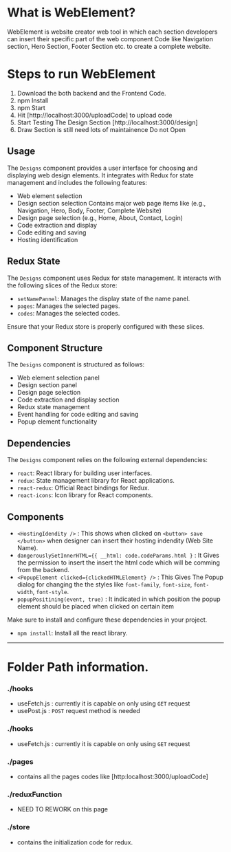 # What is WebElement?
WebElement is website creator web tool in which each section developers can insert their specific part of the web component Code like Navigation section, Hero Section, Footer Section etc. to create a complete website. 

# Steps to run WebElement
1. Download the both backend and the Frontend Code.
2. npm Install
3. npm Start
4. Hit [http://localhost:3000/uploadCode] to upload code
5. Start Testing The Design Section [http://localhost:3000/design]
6. Draw Section is still need lots of maintainence Do not Open


## Usage

The `Designs` component provides a user interface for choosing and displaying
web design elements. It integrates with Redux for state management and includes
the following features:

- Web element selection
- Design section selection Contains major web page items like (e.g., Navigation, Hero, Body, Footer, Complete Website)
- Design page selection (e.g., Home, About, Contact, Login)
- Code extraction and display
- Code editing and saving
- Hosting identification


## Redux State

The `Designs` component uses Redux for state management. It interacts with the following slices of the Redux store:

- `setNamePannel`: Manages the display state of the name panel.
- `pages`: Manages the selected pages.
- `codes`: Manages the selected codes.

Ensure that your Redux store is properly configured with these slices.

## Component Structure
The `Designs` component is structured as follows:

- Web element selection panel
- Design section panel
- Design page selection
- Code extraction and display section
- Redux state management
- Event handling for code editing and saving
- Popup element functionality


## Dependencies

The `Designs` component relies on the following external dependencies:

- `react`: React library for building user interfaces.
- `redux`: State management library for React applications.
- `react-redux`: Official React bindings for Redux.
- `react-icons`: Icon library for React components.

## Components
- `<HostingIdendity />` : This shows when clicked on `<button> save </button>` when designer can insert their hosting indendity (Web Site Name).
- `dangerouslySetInnerHTML={{ __html: code.codeParams.html }` : It Gives the permission to insert the insert the html code which will be comming from the backend. 
- `<PopupElement clicked={clickedHTMLElement} />` : This Gives The Popup dialog for changing the the styles like `font-family`, `font-size`, `font-width`, `font-style`.
-  `popupPositining(event, true)` : It indicated in which position the popup element should be placed when clicked on certain item

Make sure to install and configure these dependencies in your project.
- `npm install`: Install all the react library.
---

# Folder Path information.
### ./hooks
- useFetch.js : currently it is capable on only using `GET` request
- usePost.js :  `POST` request method is needed

### ./hooks
- useFetch.js : currently it is capable on only using `GET` request

### ./pages
- contains all the pages codes like [http:localhost:3000/uploadCode]

### ./reduxFunction
- NEED TO REWORK on this page

### ./store
- contains the initialization code for redux.

